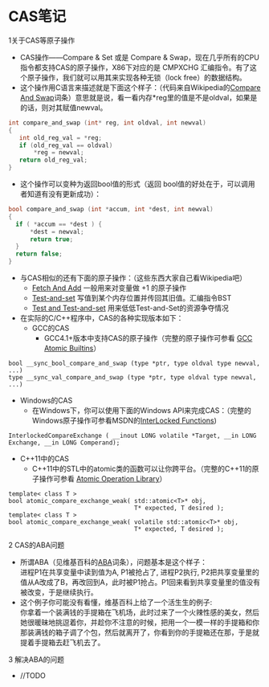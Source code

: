 CAS笔记
====  
1关于CAS等原子操作
 * CAS操作——Compare & Set 或是 Compare & Swap，现在几乎所有的CPU指令都支持CAS的原子操作，X86下对应的是 CMPXCHG 汇编指令。有了这个原子操作，我们就可以用其来实现各种无锁（lock free）的数据结构。
 * 这个操作用C语言来描述就是下面这个样子：（代码来自Wikipedia的[Compare And Swap](https://en.wikipedia.org/wiki/Compare-and-swap)词条）意思就是说，看一看内存*reg里的值是不是oldval，如果是的话，则对其赋值newval。  
 ```c++
 int compare_and_swap (int* reg, int oldval, int newval)
{
    int old_reg_val = *reg;
    if (old_reg_val == oldval)
        *reg = newval;
    return old_reg_val;
}
```
* 这个操作可以变种为返回bool值的形式（返回 bool值的好处在于，可以调用者知道有没有更新成功）：
```c++
bool compare_and_swap (int *accum, int *dest, int newval)
{
  if ( *accum == *dest ) {
      *dest = newval;
      return true;
  }
  return false;
}
```
* 与CAS相似的还有下面的原子操作：（这些东西大家自己看Wikipedia吧）
  * [Fetch And Add](https://en.wikipedia.org/wiki/Fetch-and-add) 一般用来对变量做 +1 的原子操作
  * [Test-and-set](https://en.wikipedia.org/wiki/Test-and-set) 写值到某个内存位置并传回其旧值。汇编指令BST
  * [Test and Test-and-set](https://en.wikipedia.org/wiki/Test_and_test-and-set) 用来低低Test-and-Set的资源争夺情况
* 在实际的C/C++程序中，CAS的各种实现版本如下：
  * GCC的CAS
    * GCC4.1+版本中支持CAS的原子操作（完整的原子操作可参看 [GCC Atomic Builtins](https://gcc.gnu.org/onlinedocs/gcc-4.1.1/gcc/Atomic-Builtins.html)）
``` 
bool __sync_bool_compare_and_swap (type *ptr, type oldval type newval, ...)
type __sync_val_compare_and_swap (type *ptr, type oldval type newval, ...)
```
  * Windows的CAS
    * 在Windows下，你可以使用下面的Windows API来完成CAS：（完整的Windows原子操作可参看MSDN的[InterLocked Functions](http://msdn.microsoft.com/en-us/library/windows/desktop/ms686360(v=vs.85).aspx#interlocked_functions))
```
InterlockedCompareExchange ( __inout LONG volatile *Target, __in LONG Exchange, __in LONG Comperand);
```
  * C++11中的CAS
    * C++11中的STL中的atomic类的函数可以让你跨平台。（完整的C++11的原子操作可参看 [Atomic Operation Library](http://en.cppreference.com/w/cpp/atomic)）
```
template< class T >
bool atomic_compare_exchange_weak( std::atomic<T>* obj,
                                   T* expected, T desired );
template< class T >
bool atomic_compare_exchange_weak( volatile std::atomic<T>* obj,
                                   T* expected, T desired );
```
2 CAS的ABA问题
* 所谓ABA（见维基百科的[ABA](https://en.wikipedia.org/wiki/ABA_problem)词条），问题基本是这个样子：  
  进程P1在共享变量中读到值为A, P1被抢占了, 进程P2执行, P2把共享变量里的值从A改成了B，再改回到A，此时被P1抢占。P1回来看到共享变量里的值没有被改变，于是继续执行。
* 这个例子你可能没有看懂，维基百科上给了一个活生生的例子:  
  你拿着一个装满钱的手提箱在飞机场，此时过来了一个火辣性感的美女，然后她很暖昧地挑逗着你，并趁你不注意的时候，把用一个一模一样的手提箱和你那装满钱的箱子调了个包，然后就离开了，你看到你的手提箱还在那，于是就提着手提箱去赶飞机去了。

3 解决ABA的问题
* //TODO